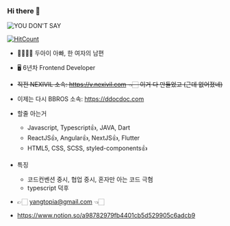 ### Hi there 👋

![YOU DON'T SAY](https://mblogthumb-phinf.pstatic.net/MjAxODAyMDFfNDkg/MDAxNTE3NDQ3MjcxMzg2.w0sIvu1_HL7szU5llQgx27JnHWhGO-wTAtziFWIt1ckg.Q-GDKC5V6tVvhOAinEB9_pAPZ2_9HSO4up2JVLMYIHEg.JPEG.cine_play/image_6049695621517447175512.jpg?type=w800)

[![HitCount](http://hits.dwyl.com/yangtopia/yangtopia.svg)](http://hits.dwyl.com/yangtopia/yangtopia)

- 👨‍👩‍👧‍👦  두아이 아빠, 한 여자의 남편

- 🖥  6년차 Frontend Developer

- ~~직전 NEXIVIL 소속: https://v.nexivil.com 👈🏻  이거 다 만들었고 (근데 없어졌네)~~
- 이제는 다시 BBROS 소속: https://ddocdoc.com

- 할줄 아는거
  - Javascript, Typescript👍, JAVA, Dart
  - ReactJS👍, Angular👍, NextJS👍, Flutter
  - HTML5, CSS, SCSS, styled-components👍
  
- 특징
  - 코드컨벤션 중시, 협업 중시, 혼자만 아는 코드 극혐
  - typescript 덕후
  
- 👉🏻 yangtopia@gmail.com 👈🏻
- https://www.notion.so/a98782979fb4401cb5d529905c6adcb9
  

<!--
**yangtopia/yangtopia** is a ✨ _special_ ✨ repository because its `README.md` (this file) appears on your GitHub profile.

Here are some ideas to get you started:

- 🔭 I’m currently working on NEXIVIL
- 🌱 I’m currently learning FLUTTER
- 👯 I’m looking to collaborate on ...
- 🤔 I’m looking for help with ...
- 💬 Ask me about ...
- 📫 How to reach me: ...
- 😄 Pronouns: ...
- ⚡ Fun fact: ...

-->

